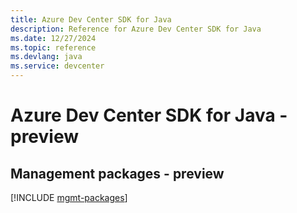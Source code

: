 ```yaml
---
title: Azure Dev Center SDK for Java
description: Reference for Azure Dev Center SDK for Java
ms.date: 12/27/2024
ms.topic: reference
ms.devlang: java
ms.service: devcenter
---
```

# Azure Dev Center SDK for Java - preview

## Management packages - preview
[!INCLUDE [mgmt-packages](dev-center-mgmt-index.md)]